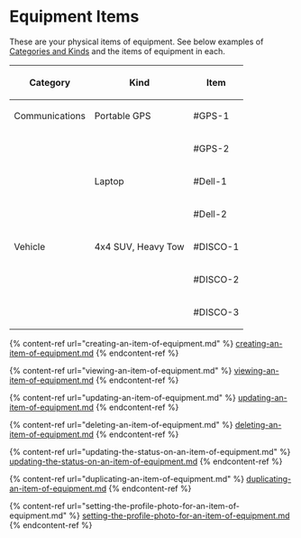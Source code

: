 # Equipment Items

These are your physical items of equipment. See below examples of [Categories and Kinds](../categories\&kinds/) and the items of equipment in each.&#x20;

| <p> Category<br></p>       | <p> Kind<br></p>               | <p> Item<br></p>     |
| -------------------------- | ------------------------------ | -------------------- |
| <p> Communications<br></p> | <p> Portable GPS<br></p>       | <p> #GPS-1<br></p>   |
|                            |                                | <p> #GPS-2<br></p>   |
|                            | <p> Laptop<br></p>             | <p> #Dell-1<br></p>  |
|                            |                                | <p> #Dell-2<br></p>  |
| <p> Vehicle<br></p>        | <p> 4x4 SUV, Heavy Tow<br></p> | <p> #DISCO-1<br></p> |
|                            |                                | <p> #DISCO-2<br></p> |
|                            |                                | <p> #DISCO-3<br></p> |

{% content-ref url="creating-an-item-of-equipment.md" %}
[creating-an-item-of-equipment.md](creating-an-item-of-equipment.md)
{% endcontent-ref %}

{% content-ref url="viewing-an-item-of-equipment.md" %}
[viewing-an-item-of-equipment.md](viewing-an-item-of-equipment.md)
{% endcontent-ref %}

{% content-ref url="updating-an-item-of-equipment.md" %}
[updating-an-item-of-equipment.md](updating-an-item-of-equipment.md)
{% endcontent-ref %}

{% content-ref url="deleting-an-item-of-equipment.md" %}
[deleting-an-item-of-equipment.md](deleting-an-item-of-equipment.md)
{% endcontent-ref %}

{% content-ref url="updating-the-status-on-an-item-of-equipment.md" %}
[updating-the-status-on-an-item-of-equipment.md](updating-the-status-on-an-item-of-equipment.md)
{% endcontent-ref %}

{% content-ref url="duplicating-an-item-of-equipment.md" %}
[duplicating-an-item-of-equipment.md](duplicating-an-item-of-equipment.md)
{% endcontent-ref %}

{% content-ref url="setting-the-profile-photo-for-an-item-of-equipment.md" %}
[setting-the-profile-photo-for-an-item-of-equipment.md](setting-the-profile-photo-for-an-item-of-equipment.md)
{% endcontent-ref %}



